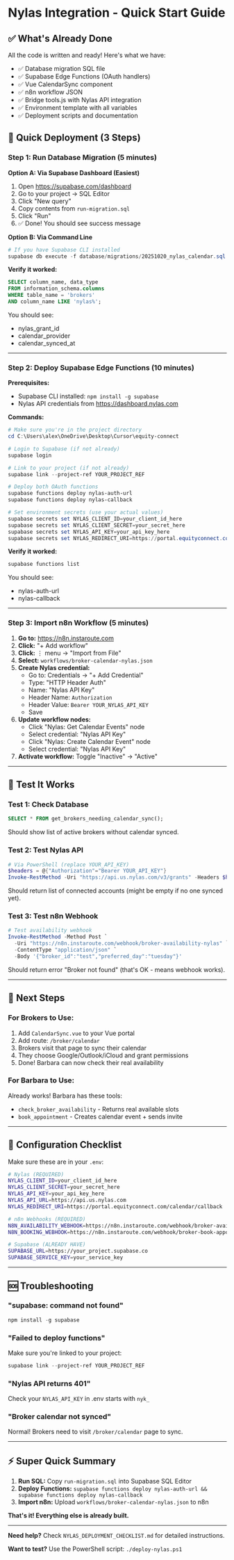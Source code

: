 # Nylas Integration - Quick Start Guide

## ✅ What's Already Done

All the code is written and ready! Here's what we have:

- ✅ Database migration SQL file
- ✅ Supabase Edge Functions (OAuth handlers)
- ✅ Vue CalendarSync component
- ✅ n8n workflow JSON
- ✅ Bridge tools.js with Nylas API integration
- ✅ Environment template with all variables
- ✅ Deployment scripts and documentation

## 🚀 Quick Deployment (3 Steps)

### Step 1: Run Database Migration (5 minutes)

**Option A: Via Supabase Dashboard (Easiest)**

1. Open https://supabase.com/dashboard
2. Go to your project → SQL Editor
3. Click "New query"
4. Copy contents from `run-migration.sql`
5. Click "Run"
6. ✅ Done! You should see success message

**Option B: Via Command Line**

```powershell
# If you have Supabase CLI installed
supabase db execute -f database/migrations/20251020_nylas_calendar.sql
```

**Verify it worked:**
```sql
SELECT column_name, data_type 
FROM information_schema.columns 
WHERE table_name = 'brokers' 
AND column_name LIKE 'nylas%';
```

You should see:
- nylas_grant_id
- calendar_provider  
- calendar_synced_at

---

### Step 2: Deploy Supabase Edge Functions (10 minutes)

**Prerequisites:**
- Supabase CLI installed: `npm install -g supabase`
- Nylas API credentials from https://dashboard.nylas.com

**Commands:**

```powershell
# Make sure you're in the project directory
cd C:\Users\alex\OneDrive\Desktop\Cursor\equity-connect

# Login to Supabase (if not already)
supabase login

# Link to your project (if not already)
supabase link --project-ref YOUR_PROJECT_REF

# Deploy both OAuth functions
supabase functions deploy nylas-auth-url
supabase functions deploy nylas-callback

# Set environment secrets (use your actual values)
supabase secrets set NYLAS_CLIENT_ID=your_client_id_here
supabase secrets set NYLAS_CLIENT_SECRET=your_secret_here
supabase secrets set NYLAS_API_KEY=your_api_key_here
supabase secrets set NYLAS_REDIRECT_URI=https://portal.equityconnect.com/calendar/callback
```

**Verify it worked:**
```powershell
supabase functions list
```

You should see:
- nylas-auth-url
- nylas-callback

---

### Step 3: Import n8n Workflow (5 minutes)

1. **Go to:** https://n8n.instaroute.com
2. **Click:** "+ Add workflow"
3. **Click:** ⋮ menu → "Import from File"
4. **Select:** `workflows/broker-calendar-nylas.json`
5. **Create Nylas credential:**
   - Go to: Credentials → "+ Add Credential"
   - Type: "HTTP Header Auth"
   - Name: "Nylas API Key"
   - Header Name: `Authorization`
   - Header Value: `Bearer YOUR_NYLAS_API_KEY`
   - Save
6. **Update workflow nodes:**
   - Click "Nylas: Get Calendar Events" node
   - Select credential: "Nylas API Key"
   - Click "Nylas: Create Calendar Event" node
   - Select credential: "Nylas API Key"
7. **Activate workflow:** Toggle "Inactive" → "Active"

---

## 🧪 Test It Works

### Test 1: Check Database
```sql
SELECT * FROM get_brokers_needing_calendar_sync();
```

Should show list of active brokers without calendar synced.

### Test 2: Test Nylas API
```powershell
# Via PowerShell (replace YOUR_API_KEY)
$headers = @{"Authorization"="Bearer YOUR_API_KEY"}
Invoke-RestMethod -Uri "https://api.us.nylas.com/v3/grants" -Headers $headers
```

Should return list of connected accounts (might be empty if no one synced yet).

### Test 3: Test n8n Webhook
```powershell
# Test availability webhook
Invoke-RestMethod -Method Post `
  -Uri "https://n8n.instaroute.com/webhook/broker-availability-nylas" `
  -ContentType "application/json" `
  -Body '{"broker_id":"test","preferred_day":"tuesday"}'
```

Should return error "Broker not found" (that's OK - means webhook works).

---

## 🎯 Next Steps

### For Brokers to Use:
1. Add `CalendarSync.vue` to your Vue portal
2. Add route: `/broker/calendar`
3. Brokers visit that page to sync their calendar
4. They choose Google/Outlook/iCloud and grant permissions
5. Done! Barbara can now check their real availability

### For Barbara to Use:
Already works! Barbara has these tools:
- `check_broker_availability` - Returns real available slots
- `book_appointment` - Creates calendar event + sends invite

---

## 📝 Configuration Checklist

Make sure these are in your `.env`:

```bash
# Nylas (REQUIRED)
NYLAS_CLIENT_ID=your_client_id_here
NYLAS_CLIENT_SECRET=your_secret_here  
NYLAS_API_KEY=your_api_key_here
NYLAS_API_URL=https://api.us.nylas.com
NYLAS_REDIRECT_URI=https://portal.equityconnect.com/calendar/callback

# n8n Webhooks (REQUIRED)
N8N_AVAILABILITY_WEBHOOK=https://n8n.instaroute.com/webhook/broker-availability-nylas
N8N_BOOKING_WEBHOOK=https://n8n.instaroute.com/webhook/broker-book-appointment-nylas

# Supabase (ALREADY HAVE)
SUPABASE_URL=https://your_project.supabase.co
SUPABASE_SERVICE_KEY=your_service_key
```

---

## 🆘 Troubleshooting

### "supabase: command not found"
```powershell
npm install -g supabase
```

### "Failed to deploy functions"
Make sure you're linked to your project:
```powershell
supabase link --project-ref YOUR_PROJECT_REF
```

### "Nylas API returns 401"
Check your `NYLAS_API_KEY` in .env starts with `nyk_`

### "Broker calendar not synced"
Normal! Brokers need to visit `/broker/calendar` page to sync.

---

## ⚡ Super Quick Summary

1. **Run SQL:** Copy `run-migration.sql` into Supabase SQL Editor
2. **Deploy Functions:** `supabase functions deploy nylas-auth-url && supabase functions deploy nylas-callback`
3. **Import n8n:** Upload `workflows/broker-calendar-nylas.json` to n8n

**That's it! Everything else is already built.**

---

**Need help?** Check `NYLAS_DEPLOYMENT_CHECKLIST.md` for detailed instructions.

**Want to test?** Use the PowerShell script: `./deploy-nylas.ps1`

